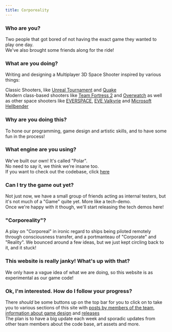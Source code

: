 ```yaml
---
title: Corporeality
---
```

### Who are you?
Two people that got bored of not having the exact game they wanted to play one day.  
We've also brought some friends along for the ride!

### What are you doing?
Writing and designing a Multiplayer 3D Space Shooter inspired by various things:

Classic Shooters, like [Unreal Tournament](https://en.wikipedia.org/wiki/Unreal_Tournament) and [Quake](https://en.wikipedia.org/wiki/Quake_(series))  
Modern class-based shooters like [Team Fortress 2](https://en.wikipedia.org/wiki/Team_Fortress_2) and [Overwatch](https://en.wikipedia.org/wiki/Overwatch_(video_game))  
as well as other space shooters like [EVERSPACE](https://everspace-game.com/), [EVE Valkyrie](https://www.evevalkyrie.com/) and [Microsoft Hellbender](https://en.wikipedia.org/wiki/Hellbender_(video_game))

### Why are you doing this?
To hone our programming, game design and artistic skills, and to have some fun in the process!

### What engine are you using?
We've built our own! It's called "Polar".  
No need to say it, we think we're insane too.  
If you want to check out the codebase, click [here](https://github.com/polar-engine/polar)

### Can I try the game out yet?
Not just now, we have a small group of friends acting as internal testers, but it's not much of a "Game" quite yet. More like a tech-demo.  
Once we're happy with it though, we'll start releasing the tech demos here!

### "Corporeality"?

A play on "Corporeal" in ironic regard to ships being piloted remotely through consciousness transfer, and a portmanteau of "Corporate" and "Reality". We bounced around a few ideas, but we just kept circling back to it, and it stuck!

### This website is really janky! What's up with that?
We only have a vague idea of what we are doing, so this website is as experimental as our game code! <br>

### Ok, I'm interested. How do I follow your progress?
There *should* be some buttons up on the top bar for you to click on to take you to various sections of this site with [posts by members of the team](/blog), [information about game design](/design) and [releases](/release)  
The plan is to have a big update each week and sporadic updates from other team members about the code base, art assets and more.  

